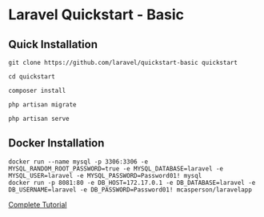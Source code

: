 # Laravel Quickstart - Basic

## Quick Installation

    git clone https://github.com/laravel/quickstart-basic quickstart

    cd quickstart

    composer install

    php artisan migrate

    php artisan serve
    
 ## Docker Installation
 
    docker run --name mysql -p 3306:3306 -e MYSQL_RANDOM_ROOT_PASSWORD=true -e MYSQL_DATABASE=laravel -e MYSQL_USER=laravel -e MYSQL_PASSWORD=Password01! mysql
    docker run -p 8081:80 -e DB_HOST=172.17.0.1 -e DB_DATABASE=laravel -e DB_USERNAME=laravel -e DB_PASSWORD=Password01! mcasperson/laravelapp

[Complete Tutorial](https://laravel.com/docs/5.2/quickstart)

